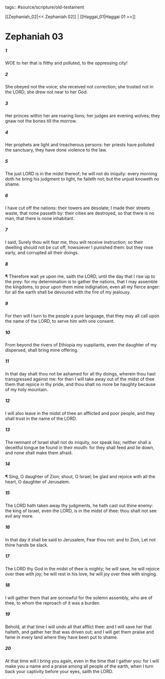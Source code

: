 tags:: #source/scripture/old-testament

[[Zephaniah_02|<< Zephaniah 02]] | [[Haggai_01|Haggai 01 >>]]

# Zephaniah 03

##### 1

WOE to her that is filthy and polluted, to the oppressing city!

##### 2

She obeyed not the voice; she received not correction; she trusted not in the LORD; she drew not near to her God.

##### 3

Her princes within her are roaring lions; her judges are evening wolves; they gnaw not the bones till the morrow.

##### 4

Her prophets are light and treacherous persons: her priests have polluted the sanctuary, they have done violence to the law.

##### 5

The just LORD is in the midst thereof; he will not do iniquity: every morning doth he bring his judgment to light, he faileth not; but the unjust knoweth no shame.

##### 6

I have cut off the nations: their towers are desolate; I made their streets waste, that none passeth by: their cities are destroyed, so that there is no man, that there is none inhabitant.

##### 7

I said, Surely thou wilt fear me, thou wilt receive instruction; so their dwelling should not be cut off, howsoever I punished them: but they rose early, and corrupted all their doings.

##### 8

¶ Therefore wait ye upon me, saith the LORD, until the day that I rise up to the prey: for my determination is to gather the nations, that I may assemble the kingdoms, to pour upon them mine indignation, even all my fierce anger: for all the earth shall be devoured with the fire of my jealousy.

##### 9

For then will I turn to the people a pure language, that they may all call upon the name of the LORD, to serve him with one consent.

##### 10

From beyond the rivers of Ethiopia my suppliants, even the daughter of my dispersed, shall bring mine offering.

##### 11

In that day shalt thou not be ashamed for all thy doings, wherein thou hast transgressed against me: for then I will take away out of the midst of thee them that rejoice in thy pride, and thou shalt no more be haughty because of my holy mountain.

##### 12

I will also leave in the midst of thee an afflicted and poor people, and they shall trust in the name of the LORD.

##### 13

The remnant of Israel shall not do iniquity, nor speak lies; neither shall a deceitful tongue be found in their mouth: for they shall feed and lie down, and none shall make them afraid.

##### 14

¶ Sing, O daughter of Zion; shout, O Israel; be glad and rejoice with all the heart, O daughter of Jerusalem.

##### 15

The LORD hath taken away thy judgments, he hath cast out thine enemy: the king of Israel, even the LORD, is in the midst of thee: thou shalt not see evil any more.

##### 16

In that day it shall be said to Jerusalem, Fear thou not: and to Zion, Let not thine hands be slack.

##### 17

The LORD thy God in the midst of thee is mighty; he will save, he will rejoice over thee with joy; he will rest in his love, he will joy over thee with singing.

##### 18

I will gather them that are sorrowful for the solemn assembly, who are of thee, to whom the reproach of it was a burden.

##### 19

Behold, at that time I will undo all that afflict thee: and I will save her that halteth, and gather her that was driven out; and I will get them praise and fame in every land where they have been put to shame.

##### 20

At that time will I bring you again, even in the time that I gather you: for I will make you a name and a praise among all people of the earth, when I turn back your captivity before your eyes, saith the LORD.

